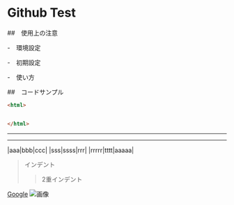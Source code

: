 # Github Test

##　使用上の注意

-　環境設定

-　初期設定

-　使い方


##　コードサンプル

~~~html
<html>


</html>
~~~
---

---


|aaa|bbb|ccc|
|sss|ssss|rrr|
|rrrrr|tttt|aaaaa|


>インデント
>>2重インデント

[Google](http://www.google.jp)
![画像](http://www.google.jp/img.jpg)


